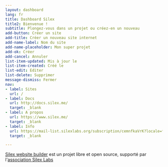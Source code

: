 ```yaml
---
layout: dashboard
lang: fr
title: Dashboard Silex
title2: Bienvenue !
subtitle: Plongez-vous dans un projet ou créez-en un nouveau
add-button: Créer un site
add-title: Créer un nouveau site internet
add-name-label: Nom du site
add-name-placeholder: Mon super projet
add-ok: Créer
add-cancel: Annuler
list-item-updated: Mis à jour le
list-item-created: Créé le
list-edit: Editer
list-delete: Supprimer
message-dismiss: Fermer
nav:
- label: Sites
  url: /
- label: Docs
  url: http://docs.silex.me/
  target: _blank
- label: A propos
  url: https://www.silex.me/
  target: _blank
- label: Info
  url: https://mail-list.silexlabs.org/subscription/cemnfkaVrK?locale=fr-FR&source=silex-dashboard
  target: _blank

---
```

[Silex website builder](https://www.silex.me/) est un projet libre et open source, supporté par l'[association Silex Labs](https://www.silexlabs.org/)
